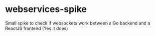 # webservices-spike
Small spike to check if websockets work between a Go backend and a ReactJS frontend
(Yes it does)
